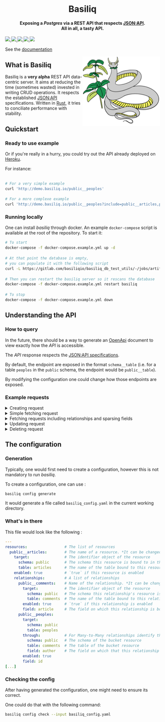 <h1 align="center"> Basiliq </h1>

<h4 align="center"><b>Exposing a <em>Postgres</em> via a REST API that respects <a href="https://jsonapi.org/format/">JSON:API</a>.
<br>
All in all, a tasty API.
</b>
</h4>

<a href="https://gitlab.com/basiliqio/basiliq/-/pipelines" alt="Gitlab pipeline status">
  <img src="https://img.shields.io/gitlab/pipeline/basiliqio/basiliq/main">
</a>
<a href="https://codecov.io/gl/basiliqio/basiliq" alt="Codecov">
  <img src="https://img.shields.io/codecov/c/github/basiliqio/basiliq?token=HLjRazfpcL">
</a>
<a href="https://crates.io/crates/basiliq" alt="Crates.io version">
  <img src="https://img.shields.io/crates/v/basiliq">
</a>
<a href="https://crates.io/crates/basiliq" alt="Crates.io license">
  <img src="https://img.shields.io/crates/l/basiliq?label=license">
</a>
<a href="https://docs.rs/basiliq" alt="Docs.rs">
  <img src="https://docs.rs/basiliq/badge.svg">
</a>

See the [documentation](https://docs.rs/basiliq)

<img align="right" width="50%" src="assets/logos/LOGO_Basiliq_large.svg"></div>

## What is Basiliq

Basiliq is a **very alpha** REST API data-centric server. It aims at reducing the time (sometimes wasted) invested in writing CRUD operations. It respects the established [JSON:API](https://jsonapi.org/format/)
specifications. Written in [Rust](https://www.rust-lang.org/fr), it tries to conciliate performance with stability.

## Quickstart

### Ready to use example

Or if you're really in a hurry, you could try out the API already deployed on [Heroku](https://www.heroku.com/).

For instance:

```sh

# For a very simple example
curl 'http://demo.basiliq.io/public__peoples'

# For a more complexe example
curl 'http://demo.basiliq.io/public__peoples?include=public__articles,public__comments&fields\[public__comments\]='

```
### Running locally
One can install _basiliq_ through docker. An example `docker-compose` script is available at the root of the repository. To start it:

```sh
# To start
docker-compose -f docker-compose.example.yml up -d

# At that point the database is empty,
# you can populate it with the following script
curl -L https://gitlab.com/basiliqio/basiliq_db_test_utils/-/jobs/artifacts/main/raw/basiliq_test.dump\?job\=pack_test_migrations | PGHOST=localhost PGUSER=postgres PGPASS=postgres psql

# Then you can restart the basiliq server so it rescans the database
docker-compose -f docker-compose.example.yml restart basiliq

# To stop
docker-compose -f docker-compose.example.yml down
```

## Understanding the API

### How to query
In the future, there should be a way to generate an [OpenApi](https://swagger.io/specification/) document to view exactly how the _API_ is accessible.

The _API_ response respects the [JSON:API specifications](https://jsonapi.org/format/).

By default, the endpoint are exposed in the format `schema__table`
(i.e. for a table `peoples` in the `public` schema, the endpoint would be `public__table`).

By modifying the configuration one could change how those endpoints are exposed.

### Example requests

<details>
<summary>Creating request</summary>

Notice the lack of id in the request.

Also, in the response, the fields that were not included are set to their default

```http
POST /public__peoples HTTP/1.1
Host: demo.basiliq.io
User-Agent: curl/7.76.1
Content-Type:application/vnd.api+json
Accept: application/json, */*
Content-Length: 174

{
    "data": {
        "type": "public__peoples",
        "attributes": {
            "first-name": "Somebody",
            "last-name": "Once_told_me_the_world",
            "gender": "F",
            "twitter": "@allstars"
        }
    }
}

HTTP/1.1 201 Created
Connection: keep-alive
Content-Type: application/vnd.api+json
Content-Length: 224
Date: Sun, 02 May 2021 20:20:52 GMT

{
    "jsonapi": {
        "version": "1.0"
    },
    "data": {
        "type": "public__peoples",
        "id": "d14e1928-9cae-441c-945d-144ebe6c94c8",
        "attributes": {
            "age": null,
            "first-name": "Somebody",
            "gender": "F",
            "last-name": "Once_told_me_the_world",
            "twitter": "@allstars"
        }
    }
}
```
</details>

<details>
<summary>Simple fetching request</summary>

```http
GET /public__peoples HTTP/1.1
Host: demo.basiliq.io
User-Agent: curl/7.76.1
Accept: application/json, */*

HTTP/1.1 200 OK
Connection: keep-alive
Content-Type: application/vnd.api+json
Content-Length: 598
Date: Sun, 02 May 2021 20:13:47 GMT

{
    "jsonapi": {
        "version": "1.0"
    },
    "data": [
        {
            "type": "public__peoples",
            "id": "1649b1e9-8a5f-4f52-b331-c07ce3bccc6f",
            "attributes": {
                "age": 22,
                "first-name": "Francis",
                "gender": "M",
                "last-name": "Le Roy",
                "twitter": null
            }
        },
        {
            "type": "public__peoples",
            "id": "777cc565-c66b-4942-ab44-8fc5f194b804",
            "attributes": {
                "age": 34,
                "first-name": "Somebody",
                "gender": "F",
                "last-name": "Wuhu",
                "twitter": "@randomhandle"
            }
        },
        {
            "type": "public__peoples",
            "id": "961e543a-4b22-4d48-a8e5-c1eafada950f",
            "attributes": {
                "age": null,
                "first-name": "AAAAAAAA",
                "gender": null,
                "last-name": "BBBBBBBBB",
                "twitter": null
            }
        }
    ]
}
```
</details>

<details>
<summary>Fetching requests including relationships and sparsing fields</summary>

You can find the attributes of the objects in the `relationships` key of each main resource in the `included` key below.

Notice that the comments object have only ids, because all of their fields have been un-selected via the `fields[public__comments]=` query parameter.

```http
GET /public__peoples?include=public__articles,public__comments&fields[public__comments]= HTTP/1.1
Host: demo.basiliq.io:80
User-Agent: curl/7.76.1
Accept: application/json, */*

HTTP/1.1 200 OK
content-type: application/vnd.api+json
content-length: 1879
date: Sun, 02 May 2021 20:08:12 GMT

{
    "jsonapi": {
        "version": "1.0"
    },
    "data": [
        {
            "type": "public__peoples",
            "id": "1649b1e9-8a5f-4f52-b331-c07ce3bccc6f",
            "attributes": {
                "age": 22,
                "first-name": "Francis",
                "gender": "M",
                "last-name": "Le Roy",
                "twitter": null
            },
            "relationships": {
                "public__articles": {
                    "data": [
                        {
                            "type": "public__articles",
                            "id": "fdf715dd-8772-498c-8196-6f4ccb64edef"
                        },
                        {
                            "type": "public__articles",
                            "id": "2dbf5d1a-b029-4456-af6b-339c75b1089c"
                        }
                    ]
                },
                "public__comments": {
                    "data": [
                        {
                            "type": "public__comments",
                            "id": "59f58abd-c9db-4074-9c34-ac33e9c838ce"
                        },
                        {
                            "type": "public__comments",
                            "id": "c2add83b-6f58-45a2-bf62-3ebc05c46192"
                        }
                    ]
                }
            }
        },
        {
            "type": "public__peoples",
            "id": "777cc565-c66b-4942-ab44-8fc5f194b804",
            "attributes": {
                "age": 34,
                "first-name": "Somebody",
                "gender": "F",
                "last-name": "Wuhu",
                "twitter": "@randomhandle"
            },
            "relationships": {
                "public__articles": {
                    "data": {
                        "type": "public__articles",
                        "id": "46c4fe50-8c56-4f26-935e-56ccfa496bb5"
                    }
                },
                "public__comments": {
                    "data": {
                        "type": "public__comments",
                        "id": "6ae9938f-d490-4707-b138-770c2a52465f"
                    }
                }
            }
        },
        {
            "type": "public__peoples",
            "id": "961e543a-4b22-4d48-a8e5-c1eafada950f",
            "attributes": {
                "age": null,
                "first-name": "AAAAAAAA",
                "gender": null,
                "last-name": "BBBBBBBBB",
                "twitter": null
            }
        }
    ],
    "included": [
        {
            "type": "public__articles",
            "id": "2dbf5d1a-b029-4456-af6b-339c75b1089c",
            "attributes": {
                "body": "Yeah I know ! Right ?!",
                "title": "Oh my g**"
            }
        },
        {
            "type": "public__articles",
            "id": "46c4fe50-8c56-4f26-935e-56ccfa496bb5",
            "attributes": {
                "body": "They feast on the blood of the departed draw their powers",
                "title": "Why devs require sacrifices"
            }
        },
        {
            "type": "public__articles",
            "id": "fdf715dd-8772-498c-8196-6f4ccb64edef",
            "attributes": {
                "body": "Yes",
                "title": "How to dead"
            }
        },
        {
            "type": "public__comments",
            "id": "59f58abd-c9db-4074-9c34-ac33e9c838ce"
        },
        {
            "type": "public__comments",
            "id": "6ae9938f-d490-4707-b138-770c2a52465f"
        },
        {
            "type": "public__comments",
            "id": "c2add83b-6f58-45a2-bf62-3ebc05c46192"
        }
    ]
}
```
</details>

<details>
<summary>Updating request</summary>

Notice that attributes that were not included in the `PATCH` request are not nulled.

```http
PATCH /public__peoples/777cc565-c66b-4942-ab44-8fc5f194b804 HTTP/1.1
Host: demo.basiliq.io
User-Agent: curl/7.76.1
Content-Type:application/vnd.api+json
Accept: application/json, */*
Content-Length: 204

{
    "data": {
        "type": "public__peoples",
        "id": "777cc565-c66b-4942-ab44-8fc5f194b804",
        "attributes": {
            "first-name": "NotTheOriginalFirstName",
            "last-name": "NotTheOriginalLastName"
        }
    }
}

HTTP/1.1 200 OK
Connection: keep-alive
Content-Type: application/vnd.api+json
Content-Length: 260
Date: Sun, 02 May 2021 20:24:50 GMT

{
    "jsonapi": {
        "version": "1.0"
    },
    "data": {
        "type": "public__peoples",
        "id": "777cc565-c66b-4942-ab44-8fc5f194b804",
        "attributes": {
            "age": 34,
            "first-name": "NotTheOriginalFirstName",
            "gender": "F",
            "last-name": "NotTheOriginalLastName",
            "twitter": "@randomhandle"
        }
    }
}

```
</details>

<details>
<summary>Deleting request</summary>

```http
DELETE /public__peoples/777cc565-c66b-4942-ab44-8fc5f194b804 HTTP/1.1
Host: demo.basiliq.io
User-Agent: curl/7.76.1
Accept: application/json, */*

HTTP/1.1 200 OK
Connection: keep-alive
Content-Type: application/vnd.api+json
Content-Length: 41
Date: Sun, 02 May 2021 20:25:54 GMT

{
    "jsonapi": {
        "version": "1.0"
    },
    "data": null
}
```
</details>


## The configuration

### Generation 
Typically, one would first need to create a configuration, however this is
not mandatory to run _basiliq_.

To create a configuration, one can use : 

```sh
basiliq config generate
```

It would generate a file called `basiliq_config.yaml` in the current working directory.

### What's in there

This file would look like the following :

```yml
---
resources:                 # The list of resources
  public__articles:        # The name of a resource. *It can be changed*
    target:                # The identifier object of the resource
      schema: public       # The schema this resource is bound to in the database
      table: articles      # The name of the table bound to this resource
    enabled: true          # `true` if this resource is enabled
    relationships:         # A list of relationships
      public__comments:    # Name of the relationship. *It can be changed*
        target:            # The identifier object of the resource
          schema: public   # The schema this relationship's resource is bound to in the database
          table: comments  # The name of the table bound to this relationship's resource
        enabled: true      # `true` if this relationship is enabled
        field: article     # The field on which this relationship is bound
      public__peoples:
        target:
          schema: public
          table: peoples
        through:           # For Many-to-Many relationships identify the bucket table
          schema: public   # The schema of the bucket resource
          table: comments  # The table of the bucket resource
          field: author    # The field on which that this relationship's resource is bound to the bucket resource
        enabled: true
        field: id
[...]
```

### Checking the config

After having generated the configuration, one might need to ensure its correct.

One could do that with the following command:

```sh
basiliq config check --input basiliq_config.yaml 
```

